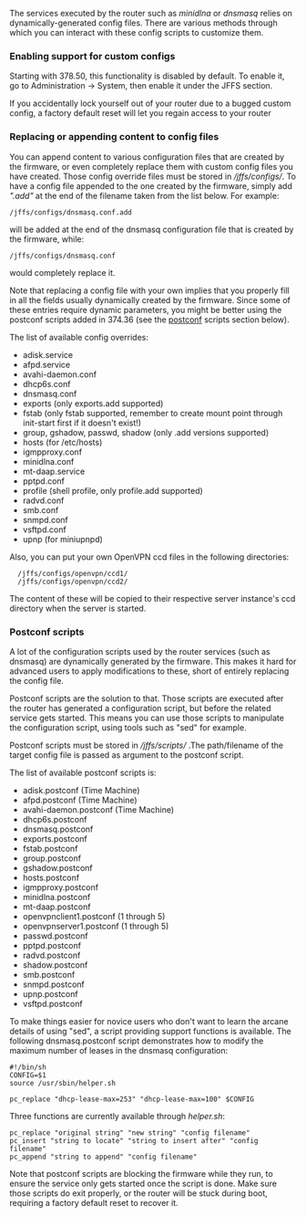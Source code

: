 The services executed by the router such as _minidlna_ or _dnsmasq_ relies on dynamically-generated config files.  There are various methods through which you can interact with these config scripts to customize 
them.

### Enabling support for custom configs ###
Starting with 378.50, this functionality is disabled by default.  To enable it, go to Administration -> System, then enable it under the JFFS section.

If you accidentally lock yourself out of your router due to a bugged custom config, a factory default reset will let you regain access to your router

### Replacing or appending content to config files ###
You can append content to various configuration files that are created by the firmware, or even completely replace them with custom config files you have created.  Those config override files must be stored in _/jffs/configs/_.  To have a config file appended to the one created by the firmware, simply add _".add"_ at the end of the filename taken from the list below.  For example:
```
/jffs/configs/dnsmasq.conf.add
```
will be added at the end of the dnsmasq configuration file that is created by the firmware, while:
```
/jffs/configs/dnsmasq.conf
```
would completely replace it.

Note that replacing a config file with your own implies that you properly fill in all the fields usually dynamically created by the firmware.  Since some of these entries require dynamic parameters, you might be better using the postconf scripts added in 374.36 (see the [postconf](#postconf-scripts) scripts section below).

The list of available config overrides:

 * adisk.service
 * afpd.service
 * avahi-daemon.conf
 * dhcp6s.conf
 * dnsmasq.conf
 * exports (only exports.add supported)
 * fstab (only fstab supported, remember to create mount point through init-start first if it doesn't exist!)
 * group, gshadow, passwd, shadow (only .add versions supported)
 * hosts (for /etc/hosts)
 * igmpproxy.conf
 * minidlna.conf
 * mt-daap.service
 * pptpd.conf
 * profile (shell profile, only profile.add supported)
 * radvd.conf
 * smb.conf
 * snmpd.conf
 * vsftpd.conf
 * upnp (for miniupnpd)

Also, you can put your own OpenVPN ccd files in the following directories:

```
  /jffs/configs/openvpn/ccd1/
  /jffs/configs/openvpn/ccd2/
```

The content of these will be copied to their respective server instance's ccd directory when the server is started.


### <a name="postconf-scripts"/>Postconf scripts ###
A lot of the configuration scripts used by the router services (such as dnsmasq) are dynamically generated by the firmware.  This makes it hard for advanced users to apply modifications to these, short of entirely replacing the config file.

Postconf scripts are the solution to that.  Those scripts are executed after the router has generated a configuration script, but before the related service gets started.  This means you can use those scripts to manipulate the configuration script, using tools such as "sed" for example.

Postconf scripts must be stored in _/jffs/scripts/_ .The path/filename of the target config file is passed as argument to the postconf script.

The list of available postconf scripts is:

 * adisk.postconf (Time Machine)
 * afpd.postconf (Time Machine)
 * avahi-daemon.postconf (Time Machine)
 * dhcp6s.postconf
 * dnsmasq.postconf
 * exports.postconf
 * fstab.postconf
 * group.postconf
 * gshadow.postconf
 * hosts.postconf
 * igmpproxy.postconf
 * minidlna.postconf
 * mt-daap.postconf
 * openvpnclient1.postconf (1 through 5)
 * openvpnserver1.postconf (1 through 5)
 * passwd.postconf
 * pptpd.postconf
 * radvd.postconf
 * shadow.postconf
 * smb.postconf
 * snmpd.postconf
 * upnp.postconf
 * vsftpd.postconf

To make things easier for novice users who don't want to learn the arcane details of using "sed", a script providing support functions is available.  The following dnsmasq.postconf script demonstrates how to modify the maximum number of leases in the dnsmasq configuration:

```
#!/bin/sh
CONFIG=$1
source /usr/sbin/helper.sh

pc_replace "dhcp-lease-max=253" "dhcp-lease-max=100" $CONFIG
```

Three functions are currently available through _helper.sh_:

```
pc_replace "original string" "new string" "config filename"
pc_insert "string to locate" "string to insert after" "config filename"
pc_append "string to append" "config filename"
```
Note that postconf scripts are blocking the firmware while they run, to ensure the service only gets started once the script is done.  Make sure those scripts do exit properly, or the router will be stuck during boot, requiring a factory default reset to recover it.
